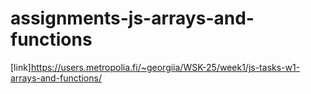 # assignments-js-arrays-and-functions


[link]https://users.metropolia.fi/~georgiia/WSK-25/week1/js-tasks-w1-arrays-and-functions/
